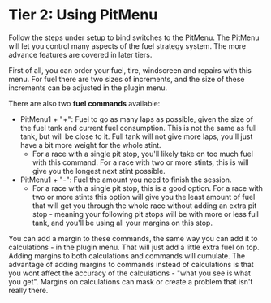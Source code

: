 # Tier 2: Using PitMenu

Follow the steps under [setup](../introduction/plugin-menu.md) to bind switches to the PitMenu. The PitMenu will let you control many aspects of the fuel strategy system. The more advance features are covered in later tiers.

First of all, you can order your fuel, tire, windscreen and repairs with this menu. For fuel there are two sizes of increments, and the size of these increments can be adjusted in the plugin menu.&#x20;

There are also two **fuel commands** available:

* PitMenu1 + "+": Fuel to go as many laps as possible, given the size of the fuel tank and current fuel consumption. This is not the same as full tank, but will be close to it. Full tank will not give more laps, you'll just have a bit more weight for the whole stint.
  * For a race with a single pit stop, you'll likely take on too much fuel with this command. For a race with two or more stints, this is will give you the longest next stint possible.&#x20;
* PitMenu1 + "-": Fuel the amount you need to finish the session.&#x20;
  * For a race with a single pit stop, this is a good option. For a race with two or more stints this option will give you the least amount of fuel that will get you through the whole race without adding an extra pit stop - meaning your following pit stops will be with more or less full tank, and you'll be using all your margins on this stop.&#x20;

You can add a margin to these commands, the same way you can add it to calculations - in the plugin menu. That will just add a little extra fuel on top. Adding margins to both calculations and commands will cumulate. The advantage of adding margins to commands instead of calculations is that you wont affect the accuracy of the calculations - "what you see is what you get". Margins on calculations can mask or create a problem that isn't really there.&#x20;
